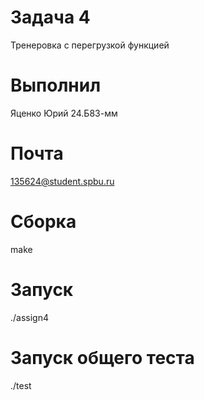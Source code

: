 # Задача 4
Тренеровка с перегрузкой функцией
# Выполнил 
Яценко Юрий 24.Б83-мм
# Почта
135624@student.spbu.ru
# Сборка 
make
# Запуск 
./assign4
# Запуск общего теста
./test
